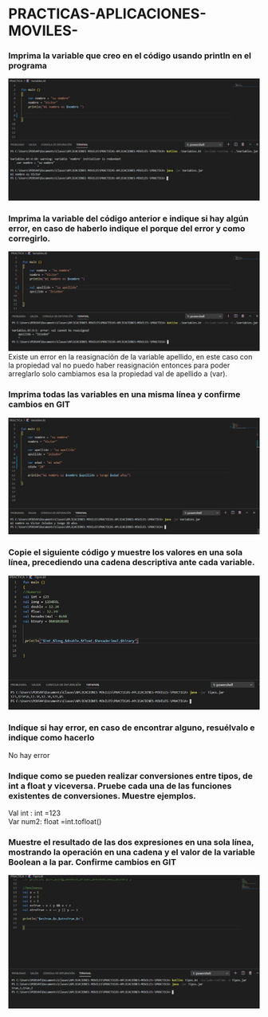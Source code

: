 
# PRACTICAS-APLICACIONES-MOVILES-

### Imprima la variable que creo en el código usando println en el programa
<img src="img\1.JPG"/>

### Imprima la variable del código anterior e indique si hay algún error, en caso de haberlo indique el porque del error y como corregirlo.
 <img src="img\2.JPG" />
Existe un error en la reasignación de la variable apellido, en este caso con la propiedad val no puedo haber reasignación entonces para poder arreglarlo solo cambiamos esa la propiedad val de apellido a (var).

### Imprima todas las variables en una misma línea y confirme cambios en GIT
<img src="img\3.JPG" />

### Copie el siguiente código y muestre los valores en una sola línea, precediendo una cadena descriptiva ante cada variable.
<img src="img\5.JPG" />

### Indique si hay error, en caso de encontrar alguno, resuélvalo e indique como hacerlo
No hay error
### Indique como se pueden realizar conversiones entre tipos, de int a float y viceversa. Pruebe cada una de las funciones existentes de conversiones. Muestre ejemplos.
Val int : int =123	
Var num2: float =int.tofloat()
### Muestre el resultado de las dos expresiones en una sola línea, mostrando la operación en una cadena y el valor de la variable Boolean a la par. Confirme cambios en GIT
<img src="img\6.JPG"/>
